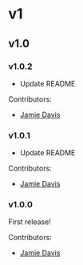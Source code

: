 # v1

## v1.0

### v1.0.2

- Update README

Contributors:
- [Jamie Davis](davisjam@vt.edu)

### v1.0.1

- Update README

Contributors:
- [Jamie Davis](davisjam@vt.edu)

### v1.0.0

First release!

Contributors:
- [Jamie Davis](davisjam@vt.edu)
